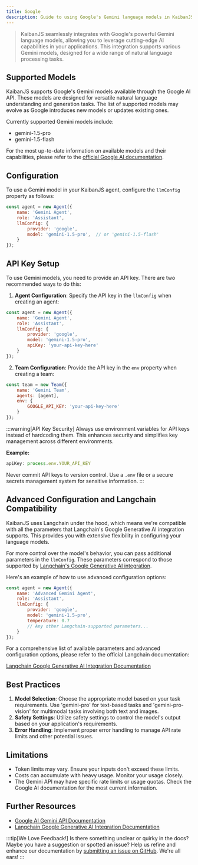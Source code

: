 ```yaml
---
title: Google
description: Guide to using Google's Gemini language models in KaibanJS
---
```


> KaibanJS seamlessly integrates with Google's powerful Gemini language models, allowing you to leverage cutting-edge AI capabilities in your applications. This integration supports various Gemini models, designed for a wide range of natural language processing tasks.

## Supported Models

KaibanJS supports Google's Gemini models available through the Google AI API. These models are designed for versatile natural language understanding and generation tasks. The list of supported models may evolve as Google introduces new models or updates existing ones.

Currently supported Gemini models include:

- gemini-1.5-pro
- gemini-1.5-flash

For the most up-to-date information on available models and their capabilities, please refer to the [official Google AI documentation](https://ai.google.dev/models/gemini).

## Configuration

To use a Gemini model in your KaibanJS agent, configure the `llmConfig` property as follows:

```javascript
const agent = new Agent({
    name: 'Gemini Agent',
    role: 'Assistant',
    llmConfig: {
        provider: 'google',
        model: 'gemini-1.5-pro',  // or 'gemini-1.5-flash'
    }
});
```

## API Key Setup

To use Gemini models, you need to provide an API key. There are two recommended ways to do this:

1. **Agent Configuration**: Specify the API key in the `llmConfig` when creating an agent:

```javascript
const agent = new Agent({
    name: 'Gemini Agent',
    role: 'Assistant',
    llmConfig: {
        provider: 'google',
        model: 'gemini-1.5-pro',
        apiKey: 'your-api-key-here'
    }
});
```

2. **Team Configuration**: Provide the API key in the `env` property when creating a team:

```javascript
const team = new Team({
    name: 'Gemini Team',
    agents: [agent],
    env: {
        GOOGLE_API_KEY: 'your-api-key-here'
    }
});
```

:::warning[API Key Security]
Always use environment variables for API keys instead of hardcoding them. This enhances security and simplifies key management across different environments.

**Example:**
```javascript
apiKey: process.env.YOUR_API_KEY
```

Never commit API keys to version control. Use a `.env` file or a secure secrets management system for sensitive information.
:::

## Advanced Configuration and Langchain Compatibility

KaibanJS uses Langchain under the hood, which means we're compatible with all the parameters that Langchain's Google Generative AI integration supports. This provides you with extensive flexibility in configuring your language models.

For more control over the model's behavior, you can pass additional parameters in the `llmConfig`. These parameters correspond to those supported by [Langchain's Google Generative AI integration](https://js.langchain.com/docs/integrations/chat/google_generativeai/).

Here's an example of how to use advanced configuration options:

```javascript
const agent = new Agent({
    name: 'Advanced Gemini Agent',
    role: 'Assistant',
    llmConfig: {
        provider: 'google',
        model: 'gemini-1.5-pro',
        temperature: 0.7
        // Any other Langchain-supported parameters...
    }
});
```

For a comprehensive list of available parameters and advanced configuration options, please refer to the official Langchain documentation:

[Langchain Google Generative AI Integration Documentation](https://js.langchain.com/docs/integrations/chat/google_generativeai/)

## Best Practices

1. **Model Selection**: Choose the appropriate model based on your task requirements. Use 'gemini-pro' for text-based tasks and 'gemini-pro-vision' for multimodal tasks involving both text and images.
2. **Safety Settings**: Utilize safety settings to control the model's output based on your application's requirements.
3. **Error Handling**: Implement proper error handling to manage API rate limits and other potential issues.

## Limitations

- Token limits may vary. Ensure your inputs don't exceed these limits.
- Costs can accumulate with heavy usage. Monitor your usage closely.
- The Gemini API may have specific rate limits or usage quotas. Check the Google AI documentation for the most current information.

## Further Resources

- [Google AI Gemini API Documentation](https://ai.google.dev/docs)
- [Langchain Google Generative AI Integration Documentation](https://js.langchain.com/docs/integrations/chat/google_generativeai/)

:::tip[We Love Feedback!]
Is there something unclear or quirky in the docs? Maybe you have a suggestion or spotted an issue? Help us refine and enhance our documentation by [submitting an issue on GitHub](https://github.com/kaiban-ai/KaibanJS/issues). We're all ears!
:::